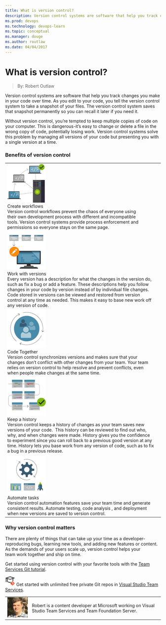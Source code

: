 ```yaml
---
title: What is version control?
description: Version control systems are software that help you track changes you make in your code over time.
ms.prod: devops
ms.technology: devops-learn
ms.topic: conceptual
ms.manager: douge
ms.author: routlaw
ms.date: 04/04/2017
---
```


# What is version control?
> By: Robert Outlaw

Version control systems are software that help you track changes you
make in your code over time. As you edit to your code, you tell the
version control system to take a snapshot of your files. The version
control system saves that snapshot permanently so you can recall it
later if you need it.

Without version control, you’re tempted to keep multiple copies of code
on your computer. This is dangerous-it’s easy to change or delete a file
in the wrong copy of code, potentially losing work. Version control
systems solve this problem by managing all versions of your code but
presenting you with a single version at a time.

### Benefits of version control

|    |    |
|----|----|
| ![Server hosting multiple users](../_img/create_workflows_125x.png)<br />Create workflows<br />Version control workflows prevent the chaos of everyone using their own development process with different and incompatible tools. Version control systems provide process enforcement and permissions so everyone stays on the same page. |
| ![Server hosting multiple users](../_img/work_with_revivions_125x.png)<br />Work with versions<br />Every version has a description for what the changes in the version do, such as fix a bug or add a feature. These descriptions help you follow changes in your code by version instead of by individual file changes. Code stored in versions can be viewed and restored from version control at any time as needed. This makes it easy to base new work off any version of code. |
| ![Server hosting multiple users](../_img/code_together_125x.png)<br />Code Together<br />Version control synchronizes versions and makes sure that your changes don’t conflict with other changes from your team. Your team relies on version control to help resolve and prevent conflicts, even when people make changes at the same time. |
| ![Server hosting multiple users](../_img/keep_a_history_125x.png)<br />Keep a history<br />Version control keeps a history of changes as your team saves new versions of your code.  This history can be reviewed to find out who, why, and when changes were made. History gives you the confidence to experiment since you can roll back to a previous good version at any time. History lets you base work from any version of code, such as to fix a bug in a previous release. |
| ![Server hosting multiple users](../_img/automate_tasks_125x.png)<br />Automate tasks<br />Version control automation features save your team time and generate consistent results. Automate testing, code analysis , and deployment when new versions are saved to version control. |

### Why version control matters

There are plenty of things that can take up your time as a
developer-reproducing bugs, learning new tools, and adding new features
or content. As the demands of your users scale up, version control helps
your team work together and ship on time.

Get started using version control with your favorite tools with the
[Team Services Git tutorial](/vsts/git/tutorial/gitworkflow).

![Learn Git](../_img/LearnGIT_32x.png) Get started with unlimited free private Git repos in [Visual Studio Team Services](https://visualstudio.microsoft.com/team-services/git/).

|             |                           |
|-------------|---------------------------|
|![Image: Robert Outlaw, MSFT](../_img/Robert-Outlaw_avatar_1479411198-130x130.jpg)|Robert is a content developer at Microsoft working on Visual Studio Team Services and Team Foundation Server.|